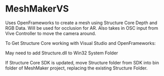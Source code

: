 # MeshMakerVS
Uses OpenFrameworks to create a mesh using Structure Core Depth and RGB Data. Will be used for occlusion for AR. Also takes in OSC input from Vive Controller to move the camera around. 

To Get Structure Core working with Visual Studio and OpenFrameworks:

May need to add Structure.dll to Win32 System Folder

If Structure Core SDK is updated, move Structure folder from SDK into bin folder of MeshMaker project, replacing the existing Structure Folder.
